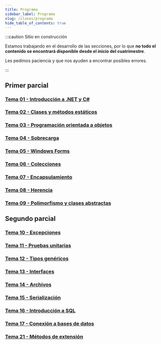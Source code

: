 ```yaml
---
title: Programa
sidebar_label: Programa
slug: /clases/programa
hide_table_of_contents: true
---
```


:::caution Sitio en construcción

Estamos trabajando en el desarrollo de las secciones, por lo que **no todo el contenido se encontrará disponible desde el inicio del cuatrimestre**.

Les pedimos paciencia y que nos ayuden a encontrar posibles errores.

:::

## Primer parcial
### [Tema 01 - Introducción a .NET y C#](./01-introduccion/indice.md)

### [Tema 02 - Clases y métodos estáticos](./02-estaticos/indice.md)

### [Tema 03 - Programación orientada a objetos](./03-objetos/indice.md)

### [Tema 04 - Sobrecarga](./04-sobrecarga/indice.md)

### [Tema 05 - Windows Forms](./05-forms/indice.md)

### [Tema 06 - Colecciones](./06-colecciones/indice.md)

### [Tema 07 - Encapsulamiento](./07-encapsulamiento/indice.md)

### [Tema 08 - Herencia](./08-herencia/indice.md)
 
### [Tema 09 - Polimorfismo y clases abstractas](./09-polimorfismo/indice.md)

## Segundo parcial
### [Tema 10 - Excepciones](./10-excepciones/indice.md)

### [Tema 11 - Pruebas unitarias](./11-testing/indice.md)

### [Tema 12 - Tipos genéricos](./12-generics/indice.md)

### [Tema 13 - Interfaces](./13-interfaces/indice.md)

### [Tema 14 - Archivos](./14-archivos/indice.md)

### [Tema 15 - Serialización](./15-serializacion/indice.md)

### [Tema 16 - Introducción a SQL](./16-sql/indice.md)

### [Tema 17 - Conexión a bases de datos](./17-databases/indice.md)

[//]: # "### [Tema 18 - Delegados y expresiones lambda](./18-delegados/indice.md)"

[//]: # "### [Tema 19 - Programación multi-hilo y concurrencia](./19-concurrencia/indice.md)"

[//]: # "### [Tema 20 - Eventos](./20-eventos/indice.md)"

### [Tema 21 - Métodos de extensión](./21-otros/indice.md)

[//]: # "### [Tema Extra - Introducción a la programación web] (../01-introduccion/indice.md)"
